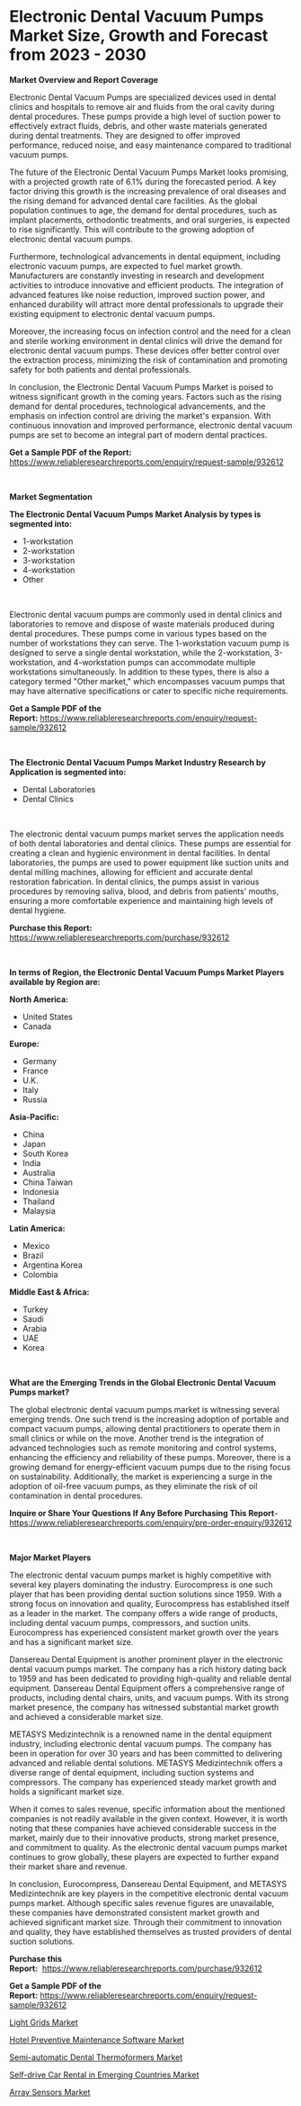 <p><h1>Electronic Dental Vacuum Pumps Market Size, Growth and Forecast from 2023 - 2030</h1></p><p><strong>Market Overview and Report Coverage</strong></p>
<p><p>Electronic Dental Vacuum Pumps are specialized devices used in dental clinics and hospitals to remove air and fluids from the oral cavity during dental procedures. These pumps provide a high level of suction power to effectively extract fluids, debris, and other waste materials generated during dental treatments. They are designed to offer improved performance, reduced noise, and easy maintenance compared to traditional vacuum pumps.</p><p>The future of the Electronic Dental Vacuum Pumps Market looks promising, with a projected growth rate of 6.1% during the forecasted period. A key factor driving this growth is the increasing prevalence of oral diseases and the rising demand for advanced dental care facilities. As the global population continues to age, the demand for dental procedures, such as implant placements, orthodontic treatments, and oral surgeries, is expected to rise significantly. This will contribute to the growing adoption of electronic dental vacuum pumps.</p><p>Furthermore, technological advancements in dental equipment, including electronic vacuum pumps, are expected to fuel market growth. Manufacturers are constantly investing in research and development activities to introduce innovative and efficient products. The integration of advanced features like noise reduction, improved suction power, and enhanced durability will attract more dental professionals to upgrade their existing equipment to electronic dental vacuum pumps.</p><p>Moreover, the increasing focus on infection control and the need for a clean and sterile working environment in dental clinics will drive the demand for electronic dental vacuum pumps. These devices offer better control over the extraction process, minimizing the risk of contamination and promoting safety for both patients and dental professionals.</p><p>In conclusion, the Electronic Dental Vacuum Pumps Market is poised to witness significant growth in the coming years. Factors such as the rising demand for dental procedures, technological advancements, and the emphasis on infection control are driving the market's expansion. With continuous innovation and improved performance, electronic dental vacuum pumps are set to become an integral part of modern dental practices.</p></p>
<p><strong>Get a Sample PDF of the Report:</strong> <a href="https://www.reliableresearchreports.com/enquiry/request-sample/932612">https://www.reliableresearchreports.com/enquiry/request-sample/932612</a></p>
<p>&nbsp;</p>
<p><strong>Market Segmentation</strong></p>
<p><strong>The Electronic Dental Vacuum Pumps Market Analysis by types is segmented into:</strong></p>
<p><ul><li>1-workstation</li><li>2-workstation</li><li>3-workstation</li><li>4-workstation</li><li>Other</li></ul></p>
<p>&nbsp;</p>
<p><p>Electronic dental vacuum pumps are commonly used in dental clinics and laboratories to remove and dispose of waste materials produced during dental procedures. These pumps come in various types based on the number of workstations they can serve. The 1-workstation vacuum pump is designed to serve a single dental workstation, while the 2-workstation, 3-workstation, and 4-workstation pumps can accommodate multiple workstations simultaneously. In addition to these types, there is also a category termed "Other market," which encompasses vacuum pumps that may have alternative specifications or cater to specific niche requirements.</p></p>
<p><strong>Get a Sample PDF of the Report:</strong>&nbsp;<a href="https://www.reliableresearchreports.com/enquiry/request-sample/932612">https://www.reliableresearchreports.com/enquiry/request-sample/932612</a></p>
<p>&nbsp;</p>
<p><strong>The Electronic Dental Vacuum Pumps Market Industry Research by Application is segmented into:</strong></p>
<p><ul><li>Dental Laboratories</li><li>Dental Clinics</li></ul></p>
<p>&nbsp;</p>
<p><p>The electronic dental vacuum pumps market serves the application needs of both dental laboratories and dental clinics. These pumps are essential for creating a clean and hygienic environment in dental facilities. In dental laboratories, the pumps are used to power equipment like suction units and dental milling machines, allowing for efficient and accurate dental restoration fabrication. In dental clinics, the pumps assist in various procedures by removing saliva, blood, and debris from patients' mouths, ensuring a more comfortable experience and maintaining high levels of dental hygiene.</p></p>
<p><strong>Purchase this Report:</strong>&nbsp; <a href="https://www.reliableresearchreports.com/purchase/932612">https://www.reliableresearchreports.com/purchase/932612</a></p>
<p>&nbsp;</p>
<p><strong>In terms of Region, the Electronic Dental Vacuum Pumps Market Players available by Region are:</strong></p>
<p>
    <p> <strong> North America: </strong>
        <ul>
            <li>United States</li>
            <li>Canada</li>
        </ul>
        </p> 
    <p> <strong> Europe: </strong>
        <ul>
            <li>Germany</li>
            <li>France</li>
            <li>U.K.</li>
            <li>Italy</li>
            <li>Russia</li>
        </ul>
        </p> 
    <p> <strong> Asia-Pacific: </strong>
        <ul>
            <li>China</li>
            <li>Japan</li>
            <li>South Korea</li>
            <li>India</li>
            <li>Australia</li>
            <li>China Taiwan</li>
            <li>Indonesia</li>
            <li>Thailand</li>
            <li>Malaysia</li>
        </ul>
        </p> 
    <p> <strong> Latin America: </strong>
        <ul>
            <li>Mexico</li>
            <li>Brazil</li>
            <li>Argentina Korea</li>
            <li>Colombia</li>
        </ul>
        </p> 
    <p> <strong> Middle East & Africa: </strong>
        <ul>
            <li>Turkey</li>
            <li>Saudi</li>
            <li>Arabia</li>
            <li>UAE</li>
            <li>Korea</li>
        </ul>
    </p>
    </p>
<p>&nbsp;</p>
<p><strong>What are the Emerging Trends in the Global Electronic Dental Vacuum Pumps market?</strong></p>
<p><p>The global electronic dental vacuum pumps market is witnessing several emerging trends. One such trend is the increasing adoption of portable and compact vacuum pumps, allowing dental practitioners to operate them in small clinics or while on the move. Another trend is the integration of advanced technologies such as remote monitoring and control systems, enhancing the efficiency and reliability of these pumps. Moreover, there is a growing demand for energy-efficient vacuum pumps due to the rising focus on sustainability. Additionally, the market is experiencing a surge in the adoption of oil-free vacuum pumps, as they eliminate the risk of oil contamination in dental procedures.</p></p>
<p><strong>Inquire or Share Your Questions If Any Before Purchasing This Report</strong>- <a href="https://www.reliableresearchreports.com/enquiry/pre-order-enquiry/932612">https://www.reliableresearchreports.com/enquiry/pre-order-enquiry/932612</a></p>
<p>&nbsp;</p>
<p><strong>Major Market Players</strong></p>
<p><p>The electronic dental vacuum pumps market is highly competitive with several key players dominating the industry. Eurocompress is one such player that has been providing dental suction solutions since 1959. With a strong focus on innovation and quality, Eurocompress has established itself as a leader in the market. The company offers a wide range of products, including dental vacuum pumps, compressors, and suction units. Eurocompress has experienced consistent market growth over the years and has a significant market size.</p><p>Dansereau Dental Equipment is another prominent player in the electronic dental vacuum pumps market. The company has a rich history dating back to 1959 and has been dedicated to providing high-quality and reliable dental equipment. Dansereau Dental Equipment offers a comprehensive range of products, including dental chairs, units, and vacuum pumps. With its strong market presence, the company has witnessed substantial market growth and achieved a considerable market size.</p><p>METASYS Medizintechnik is a renowned name in the dental equipment industry, including electronic dental vacuum pumps. The company has been in operation for over 30 years and has been committed to delivering advanced and reliable dental solutions. METASYS Medizintechnik offers a diverse range of dental equipment, including suction systems and compressors. The company has experienced steady market growth and holds a significant market size.</p><p>When it comes to sales revenue, specific information about the mentioned companies is not readily available in the given context. However, it is worth noting that these companies have achieved considerable success in the market, mainly due to their innovative products, strong market presence, and commitment to quality. As the electronic dental vacuum pumps market continues to grow globally, these players are expected to further expand their market share and revenue.</p><p>In conclusion, Eurocompress, Dansereau Dental Equipment, and METASYS Medizintechnik are key players in the competitive electronic dental vacuum pumps market. Although specific sales revenue figures are unavailable, these companies have demonstrated consistent market growth and achieved significant market size. Through their commitment to innovation and quality, they have established themselves as trusted providers of dental suction solutions.</p></p>
<p><strong>Purchase this Report:</strong>&nbsp;&nbsp;<a href="https://www.reliableresearchreports.com/purchase/932612">https://www.reliableresearchreports.com/purchase/932612</a></p>
<p></p>
<p><strong>Get a Sample PDF of the Report:</strong>&nbsp;<a href="https://www.reliableresearchreports.com/enquiry/request-sample/932612">https://www.reliableresearchreports.com/enquiry/request-sample/932612</a></p>
<p><p><a href="https://www.reportprime.com/light-grids-r1260">Light Grids Market</a></p><p><a href="https://medium.com/@olenwuckert56/hotel-preventive-maintenance-software-market-size-growth-forecast-2023-2030-1f8bcfb5e11b">Hotel Preventive Maintenance Software Market</a></p><p><a href="https://github.com/RichRobinson5/Market-Research-Report-List-1/blob/main/semi-automatic-dental-thermoformers-market.md">Semi-automatic Dental Thermoformers Market</a></p><p><a href="Your link will appear here after publishing.">Self-drive Car Rental in Emerging Countries Market</a></p><p><a href="https://www.reportprime.com/array-sensors-r1261">Array Sensors Market</a></p></p>